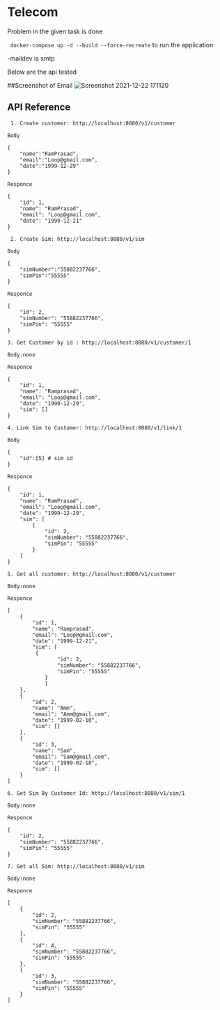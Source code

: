 # Telecom

Problem in the given task is done 

 ``` docker-compose up -d --build --force-recreate``` to run the  application

-maildev is smtp

Below are the api tested

##Screenshot of Email
![Screenshot 2021-12-22 171120](https://user-images.githubusercontent.com/83490407/147094579-28d9e08c-6037-4c98-9f1c-8230ea3c9dc4.png)
## API Reference



```http
 1. Create customer: http://localhost:8080/v1/customer

Body

{
    "name":"RamPrasad",
    "email":"Loop@gmail.com",
    "date":"1999-12-29"
}

Responce

{
    "id": 1,
    "name": "RamPrasad",
    "email": "Loop@gmail.com",
    "date": "1999-12-21"
}

```





```http
 2. Create Sim: http://localhost:8080/v1/sim

Body

{
    "simNumber":"55882237766",
    "simPin":"55555"
}

Responce

{
    "id": 2,
    "simNumber": "55882237766",
    "simPin": "55555"
}
```

```http
3. Get Customer by id : http://localhost:8080/v1/customer/1

Body:none

Responce

{
    "id": 1,
    "name": "Ramprasad",
    "email": "Loop@gmail.com",
    "date": "1999-12-29",
    "sim": []
}

```
```http
4. Link Sim to Customer: http://localhost:8080/v1/link/1

Body

{
    "id":[5] # sim id
}

Responce

{
    "id": 1,
    "name": "RamPrasad",
    "email": "Loop@gmail.com",
    "date": "1999-12-29",
    "sim": [
        {
            "id": 2,
            "simNumber": "55882237766",
            "simPin": "55555"
        }
    ]
}

```
```http
5. Get all customer: http://localhost:8080/v1/customer

Body:none

Responce

[
    {
        "id": 1,
        "name": "Ramprasad",
        "email": "Loop@gmail.com",
        "date": "1999-12-21",
        "sim": [
         {
                "id": 2,
                "simNumber": "55882237766",
                "simPin": "55555"
            }
            ]
    },
    {
        "id": 2,
        "name": "Amm",
        "email": "Amm@gmail.com",
        "date": "1999-02-10",
        "sim": []
    },
    {
        "id": 3,
        "name": "Sam",
        "email": "Sam@gmail.com",
        "date": "1999-02-18",
        "sim": []
    }
]
```
```http
6. Get Sim By Customer Id: http://localhost:8080/v1/sim/1

Body:none

Responce

{
    "id": 2,
    "simNumber": "55882237766",
    "simPin": "55555"
}

```
```http
7. Get all Sim: http://localhost:8080/v1/sim

Body:none

Responce

[
    {
        "id": 2,
        "simNumber": "55882237766",
        "simPin": "55555"
    },
    {
        "id": 4,
        "simNumber": "55882237766",
        "simPin": "55555"
    },
    {
        "id": 3,
        "simNumber": "55882237766",
        "simPin": "55555"
    }
]
```
